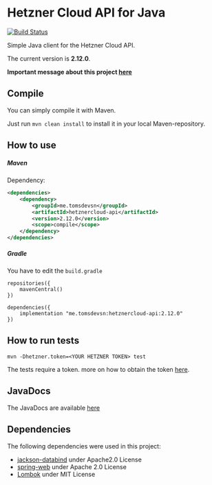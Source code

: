 Hetzner Cloud API for Java
==========================

[![Build Status](https://travis-ci.org/TomSDEVSN/hetznercloud-java.svg?branch=master)](https://travis-ci.org/TomSDEVSN/hetznercloud-java)

Simple Java client for the Hetzner Cloud API.

The current version is **2.12.0**.

**Important message about this project [here](https://github.com/TomSDEVSN/hetznercloud-java/discussions/45)**

## Compile

You can simply compile it with Maven.

Just run ``mvn clean install`` to install it in your local Maven-repository.

## How to use

##### Maven

Dependency:

```xml
<dependencies>
    <dependency>
        <groupId>me.tomsdevsn</groupId>
        <artifactId>hetznercloud-api</artifactId>
        <version>2.12.0</version>
        <scope>compile</scope>
    </dependency>
</dependencies>
```

##### Gradle 

You have to edit the ``build.gradle``

```
repositories({
    mavenCentral()
})

dependencies({
    implementation "me.tomsdevsn:hetznercloud-api:2.12.0"
})
```

## How to run tests
```
mvn -Dhetzner.token=<YOUR HETZNER TOKEN> test
```

The tests require a token.
more on how to obtain the token [here](https://docs.hetzner.cloud/#getting-started).

## JavaDocs

The JavaDocs are available [here](https://docs.hcloud.siewert.io)

## Dependencies

The following dependencies were used in this project:
 * [jackson-databind](https://github.com/FasterXML/jackson-databind) under Apache2.0 License
 * [spring-web](https://github.com/spring-projects/spring-framework/tree/master/spring-web) under Apache 2.0 License
 * [Lombok](https://projectlombok.org) under MIT License
